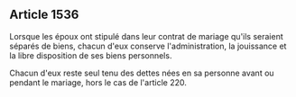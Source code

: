 Article 1536
----
Lorsque les époux ont stipulé dans leur contrat de mariage qu'ils seraient
séparés de biens, chacun d'eux conserve l'administration, la jouissance et la
libre disposition de ses biens personnels.

Chacun d'eux reste seul tenu des dettes nées en sa personne avant ou pendant le
mariage, hors le cas de l'article 220.
